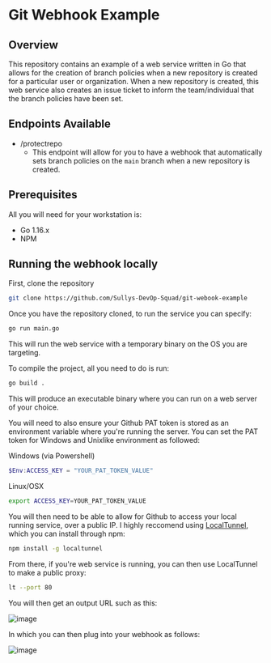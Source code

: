 # Git Webhook Example

## Overview 

This repository contains an example of a web service written in Go that allows for the creation of branch policies when a new repository is created for a particular user or organization. When a new repository is created, this web service also creates an issue ticket to inform the team/individual that the branch policies have been set.

## Endpoints Available

* /protectrepo
  * This endpoint will allow for you to have a webhook that automatically sets branch policies on the `main` branch when a new repository is created.

## Prerequisites

All you will need for your workstation is:

* Go 1.16.x
* NPM

## Running the webhook locally

First, clone the repository

```bash
git clone https://github.com/Sullys-DevOp-Squad/git-webook-example
```

Once you have the repository cloned, to run the service you can specify:

```bash
go run main.go 
```
This will run the web service with a temporary binary on the OS you are targeting.

To compile the project, all you need to do is run:

```bash
go build .
```

This will produce an executable binary where you can run on a web server of your choice.

You will need to also ensure your Github PAT token is stored as an environment variable where you're running the server. You can set the PAT token for Windows and Unixlike environment as followed:

Windows (via Powershell)
```powershell
$Env:ACCESS_KEY = "YOUR_PAT_TOKEN_VALUE"
```

Linux/OSX
```bash
export ACCESS_KEY=YOUR_PAT_TOKEN_VALUE 
```

You will then need to be able to allow for Github to access your local running service, over a public IP. I highly reccomend using [LocalTunnel](https://github.com/localtunnel/localtunnel#readme), which you can install through npm:

```bash
npm install -g localtunnel
```

From there, if you're web service is running, you can then use LocalTunnel to make a public proxy:

```bash
lt --port 80
```

You will then get an output URL such as this:

![image](https://user-images.githubusercontent.com/22037844/126569772-17aea072-0153-4cb8-9016-bb2134164590.png)

In which you can then plug into your webhook as follows:

![image](https://user-images.githubusercontent.com/22037844/126569848-4e7b53c3-f21c-4444-82f2-e67f38941c3e.png)
